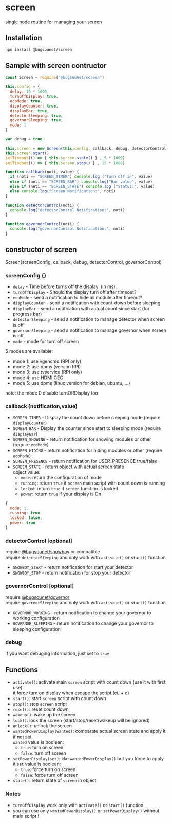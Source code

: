# screen

single node routine for managing your screen

## Installation

```sh
npm install @bugsounet/screen
```

## Sample with screen contructor

```js
const Screen = require("@bugsounet/screen")

this.config = {
  delay: 10 * 1000,
  turnOffDisplay: true,
  ecoMode: true,
  displayCounter: true,
  displayBar: true,
  detectorSleeping: true,
  governorSleeping: true,
  mode: 1
}

var debug = true

this.screen = new Screen(this.config, callback, debug, detectorControl, governorControl)
this.screen.start()
setTimeout(() => { this.screen.state() } , 5 * 1000)
setTimeout(() => { this.screen.stop() } , 15 * 1000)

function callback(noti, value) {
  if (noti == "SCREEN_TIMER") console.log ("Turn off in", value)
  else if (noti == "SCREEN_BAR") console.log("Bar value", value)
  else if (noti == "SCREEN_STATE") console.log ("Status:", value)
  else console.log("Screen Notification:", noti)
}

function detectorControl(noti) {
  console.log("detectorControl Notification:", noti)
}

function governorControl(noti) {
  console.log("governorControl Notification:", noti)
}
```

## constructor of screen

Screen(screenConfig, callback, debug, detectorControl, governorControl)

### screenConfig {}

- `delay` - Time before turns off the display. (in ms).
- `turnOffDisplay` - Should the display turn off after timeout?
- `ecoMode` - send a notification to hide all module after timeout?
- `displayCounter` - send a notification with count-down before sleeping
- `displayBar` - send a notification with actual count since start (for progress bar)
- `detectorSleeping` - send a notification to manage detector when screen is off
- `governorSleeping` - send a notification to manage governor when screen is off
- `mode` - mode for turn off screen

5 modes are available:
 - mode 1: use vgencmd (RPI only)
 - mode 2: use dpms (version RPI)
 - mode 3: use tvservice (RPI only)
 - mode 4: use HDMI CEC
 - mode 5: use dpms (linux version for debian, ubuntu, ...)

note: the mode 0 disable turnOffDisplay too

### callback (notification,value)

- `SCREEN_TIMER` - Display the count down before sleeping mode (require `displayCounter`)
- `SCREEN_BAR` - Display the counter since start to sleeping mode (require `displayBar`)
- `SCREEN_SHOWING` - return notification for showing modules or other (require `ecoMode`)
- `SCREEN_HIDING` - return notification for hiding modules or other (require `ecoMode`)
- `SCREEN_PRESENCE` - return notification for USER_PRESENCE true/false
- `SCREEN_STATE` - return object with actual screen state<br>
object value:
  * `mode`: return the configuration of mode
  * `running`: return `true` if `screen` main script with count down is running
  * `locked`: return `true` if `screen` function is locked
  * `power`: return `true` if your display is On
```js
{
  mode: 1,
  running: true,
  locked: false,
  power: true
}
```
### detectorControl [optional]

require [@bugsounet/snowboy](https://www.npmjs.com/package/@bugsounet/snowboy) or compatible<br>
require `detectorSleeping` and only work with `activate()` or `start()` function

- `SNOWBOY_START` - return notification for start your detector
- `SNOWBOY_STOP` - return notification for stop your detector

### governorControl [optional]

require [@bugsounet/governor](https://www.npmjs.com/package/@bugsounet/governor)<br>
require `governorSleeping` and only work with `activate()` or `start()` function

- `GOVERNOR_WORKING` - return notification to change your governor to working configuration
- `GOVERNOR_SLEEPING` - return notification to change your governor to sleeping configuration

### debug

if you want debuging information, just set to `true`

## Functions
 * `activate()`: activate main `screen` script with count down (use it with first use)<br>
 it force turn on display when escape the script (ctl + c)
 * `start()`: start `screen` script with count down
 * `stop()`: stop `screen` script
 * `reset()`: reset count down
 * `wakeup()`: wake up the screen
 * `lock()`: lock the screen (start/stop/reset/wakeup will be ignored)
 * `unlock()`: unlock the screen
 * `wantedPowerDisplay(wanted)`: comparate actual screen state and apply it if not set.<br>
  `wanted` value is boolean:
   * `true`: turn on screen
   * `false`: turn off screen 
 * `setPowerDisplay(set)`: like `wantedPowerDisplay()` but you force to apply it
  `set` value is boolean:
   * `true`: force turn on screen
   * `false`: force turn off screen
 * `state()`: return state of `screen` in object

### Notes
 * `turnOffDisplay` work only with `activate()` or `start()` function
 * you can use only `wantedPowerDisplay()` or `setPowerDisplay()` without main script !
